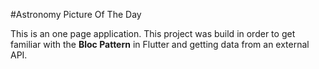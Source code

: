 #Astronomy Picture Of The Day

This is an one page application. This project was build in order to get familiar with the **Bloc Pattern** in Flutter and getting data from an external API.

